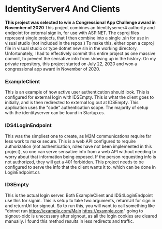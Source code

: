 
# IdentityServer4 And Clients
**This project was selected to win a Congressional App Challenge award in November of 2020**
This project combines an Identityserver4 authority and endpoint for external sign in, for use with ASP.NET.
The csproj files represent single projects, that I then combine into a single .sln for use in visual studio (not included in the repos.) To make this, either open a csproj file in visual studio or type dotnet new sln in the working directory. Unfortunately, I had to effectively commit this entire project as one massive commit, to prevent the sensative info from showing up in the history. On my private repository, this project started on July 22, 2020 and won a congressional app award in November of 2020.
### ExampleClient
This is an example of how active user authentication should look. This is configured for external login with IDSEmpty. This is what the client goes to initially, and is then redirected to external log out at IDSEmpty. This application uses the "code" authentication scope. The majority of setup with the identityserver can be found in Startup.cs.
### IDS4LoginEndpoint
This was the simpliest one to create, as M2M communications require far less work to make secure. This is a web API configured to require authorization (not authentication, roles have not been implemented in this project), so one can serve sensative info from a web API without needing to worry about that information being exposed. If the person requesting info is not authorized, they will get a 401 forbidden. This project needs to be configured to serve the info that the client wants it to, which can be done in LoginEndpoint.cs
### IDSEmpty
This is the actual login server. Both ExampleClient and IDS4LoginEndpoint use this for signin. This is setup to take two arguments, returnUrl for sign in and returnUrl for signout. So to run this, you will want to call something like "dotnet run https://example.com/Main https://example.com" going to signout-oidc is unecessary after signout, as all the login cookies are cleared manually. I found this method results in less redirects and traffic.


